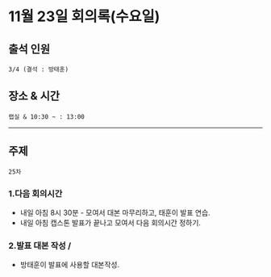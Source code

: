 # **11월 23일 회의록(수요일)**

## **출석 인원**
```
3/4 (결석 : 방태훈)
```

## **장소 & 시간**
```
랩실 & 10:30 ~ : 13:00
```
---
## **주제**
```
25차
```

### **1.다음 회의시간**
- 내일 아침 8시 30분 - 모여서 대본 마무리하고, 태훈이 발표 연습.
- 내일 아침 캡스톤 발표가 끝나고 모여서 다음 회의시간 정하기.

### **2.발표 대본 작성 /**
- 방태훈이 발표에 사용할 대본작성.